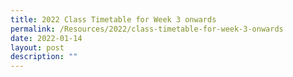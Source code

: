 ```yaml
---
title: 2022 Class Timetable for Week 3 onwards
permalink: /Resources/2022/class-timetable-for-week-3-onwards
date: 2022-01-14
layout: post
description: ""
---
```

